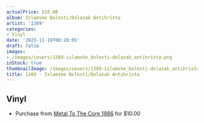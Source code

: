```yaml
---
actualPrice: $10.00
album: Islamske Bolesti/Dolazak Antihrista
artist: '1389'
categories:
- Vinyl
date: '2023-11-19T08:28:05'
draft: false
images:
- /images/covers/1389-islamske_bolesti-dolazak_antihrista.png
inStock: true
thumbnailImage: /images/covers/1389-islamske_bolesti-dolazak_antihrista-thumb.png
title: 1389 - Islamske Bolesti/Dolazak Antihrista
---
```


## Vinyl
* Purchase from [Metal To The Core 1986](https://metaltothecore1986.com/shop/1389-islamske-bolesti-dolazak-antihrista-7-ep/) for $10.00
